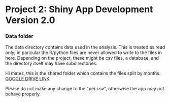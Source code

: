 # Project 2: Shiny App Development Version 2.0

### Data folder

The data directory contains data used in the analysis. This is treated as read only; in paricular the R/python files are never allowed to write to the files in here. Depending on the project, these might be csv files, a database, and the directory itself may have subdirectories.

Hi mates, this is the shared folder which contains the files split by months.  [GOOGLE DRIVE LINK](https://drive.google.com/drive/folders/1AP3j2TPjzugt7eGlh1fEGvLNBMuXF8fE?usp=sharing)

Please do not make any change to the "per.csv", otherwise the app may not behave properly.

